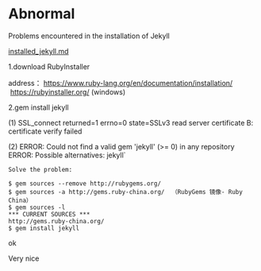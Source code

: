 # Abnormal
Problems encountered in the installation of Jekyll

[installed_jekyll.md](https://github.com/luck-fc/Abnormal/blob/master/installed_jekyll.md)

1.download RubyInstaller 

address： https://www.ruby-lang.org/en/documentation/installation/  
   	  https://rubyinstaller.org/ (windows)
	  
2.gem install jekyll

(1) SSL_connect returned=1 errno=0 state=SSLv3 read server certificate B: certificate verify failed

(2) ERROR:  Could not find a valid gem 'jekyll' (>= 0) in any repository
	ERROR:  Possible alternatives: jekyll` 
	
	Solve the problem:

	$ gem sources --remove http://rubygems.org/
	$ gem sources -a http://gems.ruby-china.org/  （RubyGems 镜像- Ruby China）
	$ gem sources -l
	*** CURRENT SOURCES ***
	http://gems.ruby-china.org/ 
	$ gem install jekyll

ok

Very nice

